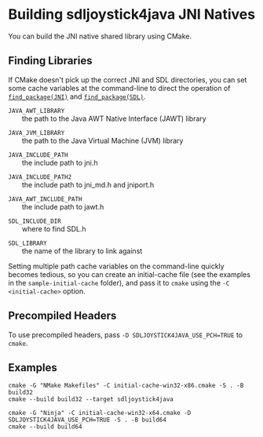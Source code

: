 # Building sdljoystick4java JNI Natives

You can build the JNI native shared library using CMake.

## Finding Libraries

If CMake doesn't pick up the correct JNI and SDL directories, you can set some cache variables
at the command-line to direct the operation of [`find_package(JNI)`] and [`find_package(SDL)`].

`JAVA_AWT_LIBRARY`\
  the path to the Java AWT Native Interface (JAWT) library

`JAVA_JVM_LIBRARY`\
  the path to the Java Virtual Machine (JVM) library

`JAVA_INCLUDE_PATH`\
  the include path to jni.h

`JAVA_INCLUDE_PATH2`\
  the include path to jni_md.h and jniport.h

`JAVA_AWT_INCLUDE_PATH`\
  the include path to jawt.h

`SDL_INCLUDE_DIR`\
  where to find SDL.h

`SDL_LIBRARY`\
  the name of the library to link against

Setting multiple path cache variables on the command-line quickly becomes tedious, so you can
create an initial-cache file (see the examples in the `sample-initial-cache` folder), and pass
it to `cmake` using the `-C <initial-cache>` option.

## Precompiled Headers

To use precompiled headers, pass `-D SDLJOYSTICK4JAVA_USE_PCH=TRUE` to `cmake`.

## Examples

```
cmake -G "NMake Makefiles" -C initial-cache-win32-x86.cmake -S . -B build32
cmake --build build32 --target sdljoystick4java
```

```
cmake -G "Ninja" -C initial-cache-win32-x64.cmake -D SDLJOYSTICK4JAVA_USE_PCH=TRUE -S . -B build64
cmake --build build64  
```

[`find_package(JNI)`]: https://cmake.org/cmake/help/v3.21/module/FindJNI.html
[`find_package(SDL)`]: https://cmake.org/cmake/help/v3.21/module/FindSDL.html

<!-- :maxLineLen=100: -->  
